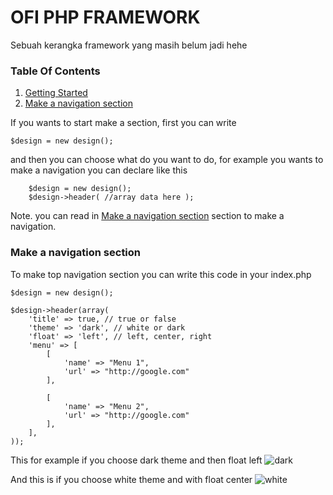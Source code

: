 # OFI PHP FRAMEWORK

Sebuah kerangka framework yang masih belum jadi hehe

<h3>Table Of Contents</h3>
<ol>
  <li> <a href="#gettingStarted">Getting Started</a> </li>
  <li> <a href="#navigation">Make a navigation section</a> </li>
</ol>

<div id="gettingStarted">
   If you wants to start make a section, first you can write 
        
	$design = new design();
	
   and then you can choose what do you want to do, for example you wants to make a navigation you can declare like this
   
        $design = new design();
        $design->header( //array data here );
	
   Note. you can read in <a href="#navigation">Make a navigation section</a> section to make a navigation.
   
</div>

<div id="navigation">
	<h3>Make a navigation section</h3>
	To make top navigation section you can write this code in your index.php
	
    $design = new design();

    $design->header(array(
        'title' => true, // true or false
        'theme' => 'dark', // white or dark
        'float' => 'left', // left, center, right
        'menu' => [
            [
                'name' => "Menu 1",
                'url' => "http://google.com"
            ],

            [
                'name' => "Menu 2",
                'url' => "http://google.com"
            ],
        ],        
    ));
 
This for example if you choose dark theme and then float left
![dark](https://user-images.githubusercontent.com/43981051/76418705-ad001580-63d1-11ea-887f-053806d1210d.png)

And this is if you choose white theme and with float center
![white](https://user-images.githubusercontent.com/43981051/76419132-71b21680-63d2-11ea-8538-fba5cceb2b42.png)

</div>
